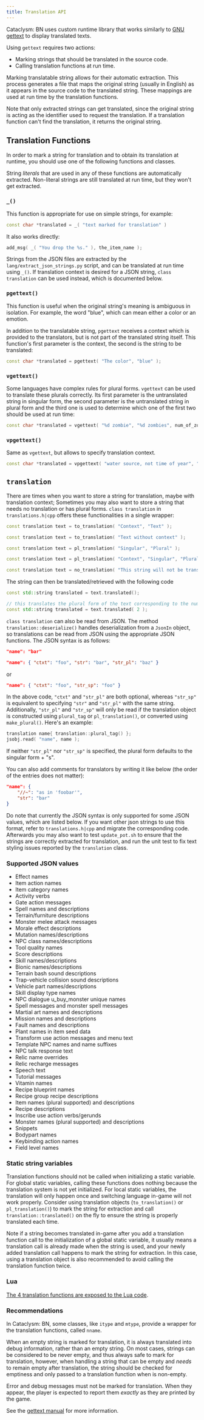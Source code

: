 ```yaml
---
title: Translation API
---
```


Cataclysm: BN uses custom runtime library that works similarly to [GNU gettext][gettext] to display
translated texts.

Using `gettext` requires two actions:

- Marking strings that should be translated in the source code.
- Calling translation functions at run time.

Marking translatable string allows for their automatic extraction. This process generates a file
that maps the original string (usually in English) as it appears in the source code to the
translated string. These mappings are used at run time by the translation functions.

Note that only extracted strings can get translated, since the original string is acting as the
identifier used to request the translation. If a translation function can't find the translation, it
returns the original string.

## Translation Functions

In order to mark a string for translation and to obtain its translation at runtime, you should use
one of the following functions and classes.

String _literals_ that are used in any of these functions are automatically extracted. Non-literal
strings are still translated at run time, but they won't get extracted.

### `_()`

This function is appropriate for use on simple strings, for example:

```cpp
const char *translated = _( "text marked for translation" )
```

It also works directly:

```cpp
add_msg( _( "You drop the %s." ), the_item_name );
```

Strings from the JSON files are extracted by the `lang/extract_json_strings.py` script, and can be
translated at run time using `_()`. If translation context is desired for a JSON string,
`class translation` can be used instead, which is documented below.

### `pgettext()`

This function is useful when the original string's meaning is ambiguous in isolation. For example,
the word "blue", which can mean either a color or an emotion.

In addition to the translatable string, `pgettext` receives a context which is provided to the
translators, but is not part of the translated string itself. This function's first parameter is the
context, the second is the string to be translated:

```cpp
const char *translated = pgettext( "The color", "blue" );
```

### `vgettext()`

Some languages have complex rules for plural forms. `vgettext` can be used to translate these
plurals correctly. Its first parameter is the untranslated string in singular form, the second
parameter is the untranslated string in plural form and the third one is used to determine which one
of the first two should be used at run time:

```cpp
const char *translated = vgettext( "%d zombie", "%d zombies", num_of_zombies );
```

### `vpgettext()`

Same as `vgettext`, but allows to specify translation context.

```cpp
const char *translated = vpgettext( "water source, not time of year", "%d spring", "%d springs", num_of_springs );
```

## `translation`

There are times when you want to store a string for translation, maybe with translation context;
Sometimes you may also want to store a string that needs no translation or has plural forms.
`class translation` in `translations.h|cpp` offers these functionalities in a single wrapper:

```cpp
const translation text = to_translation( "Context", "Text" );
```

```cpp
const translation text = to_translation( "Text without context" );
```

```cpp
const translation text = pl_translation( "Singular", "Plural" );
```

```cpp
const translation text = pl_translation( "Context", "Singular", "Plural" );
```

```cpp
const translation text = no_translation( "This string will not be translated" );
```

The string can then be translated/retrieved with the following code

```cpp
const std::string translated = text.translated();
```

```cpp
// this translates the plural form of the text corresponding to the number 2
const std::string translated = text.translated( 2 );
```

`class translation` can also be read from JSON. The method `translation::deserialize()` handles
deserialization from a `JsonIn` object, so translations can be read from JSON using the appropriate
JSON functions. The JSON syntax is as follows:

```json
"name": "bar"
```

```json
"name": { "ctxt": "foo", "str": "bar", "str_pl": "baz" }
```

or

```json
"name": { "ctxt": "foo", "str_sp": "foo" }
```

In the above code, `"ctxt"` and `"str_pl"` are both optional, whereas `"str_sp"` is equivalent to
specifying `"str"` and `"str_pl"` with the same string. Additionally, `"str_pl"` and `"str_sp"` will
only be read if the translation object is constructed using `plural_tag` or `pl_translation()`, or
converted using `make_plural()`. Here's an example:

```cpp
translation name{ translation::plural_tag() };
jsobj.read( "name", name );
```

If neither `"str_pl"` nor `"str_sp"` is specified, the plural form defaults to the singular form +
"s".

You can also add comments for translators by writing it like below (the order of the entries does
not matter):

```json
"name": {
    "//~": "as in 'foobar'",
    "str": "bar"
}
```

Do note that currently the JSON syntax is only supported for some JSON values, which are listed
below. If you want other json strings to use this format, refer to `translations.h|cpp` and migrate
the corresponding code. Afterwards you may also want to test `update_pot.sh` to ensure that the
strings are correctly extracted for translation, and run the unit test to fix text styling issues
reported by the `translation` class.

### Supported JSON values

- Effect names
- Item action names
- Item category names
- Activity verbs
- Gate action messages
- Spell names and descriptions
- Terrain/furniture descriptions
- Monster melee attack messages
- Morale effect descriptions
- Mutation names/descriptions
- NPC class names/descriptions
- Tool quality names
- Score descriptions
- Skill names/descriptions
- Bionic names/descriptions
- Terrain bash sound descriptions
- Trap-vehicle collision sound descriptions
- Vehicle part names/descriptions
- Skill display type names
- NPC dialogue u_buy_monster unique names
- Spell messages and monster spell messages
- Martial art names and descriptions
- Mission names and descriptions
- Fault names and descriptions
- Plant names in item seed data
- Transform use action messages and menu text
- Template NPC names and name suffixes
- NPC talk response text
- Relic name overrides
- Relic recharge messages
- Speech text
- Tutorial messages
- Vitamin names
- Recipe blueprint names
- Recipe group recipe descriptions
- Item names (plural supported) and descriptions
- Recipe descriptions
- Inscribe use action verbs/gerunds
- Monster names (plural supported) and descriptions
- Snippets
- Bodypart names
- Keybinding action names
- Field level names

### Static string variables

Translation functions should not be called when initializing a static variable. For global static
variables, calling these functions does nothing because the translation system is not yet
initialized. For local static variables, the translation will only happen once and switching
language in-game will not work properly. Consider using translation objects (`to_translation()` or
`pl_translation()`) to mark the string for extraction and call `translation::translated()` on the
fly to ensure the string is properly translated each time.

Note if a string becomes translated in-game after you add a translation function call to the
initialization of a global static variable, it usually means a translation call is already made when
the string is used, and your newly added translation call happens to mark the string for extraction.
In this case, using a translation object is also recommended to avoid calling the translation
function twice.

### Lua

[The 4 translation functions are exposed to the Lua code](../../mod/lua/tutorial/modding.md#translation-functions).

### Recommendations

In Cataclysm: BN, some classes, like `itype` and `mtype`, provide a wrapper for the translation
functions, called `nname`.

When an empty string is marked for translation, it is always translated into debug information,
rather than an empty string. On most cases, strings can be considered to be never empty, and thus
always safe to mark for translation, however, when handling a string that can be empty and _needs_
to remain empty after translation, the string should be checked for emptiness and only passed to a
translation function when is non-empty.

Error and debug messages must not be marked for translation. When they appear, the player is
expected to report them _exactly_ as they are printed by the game.

See the [gettext manual][manual] for more information.

[gettext]: https://www.gnu.org/software/gettext/
[manual]: https://www.gnu.org/software/gettext/manual/index.html
